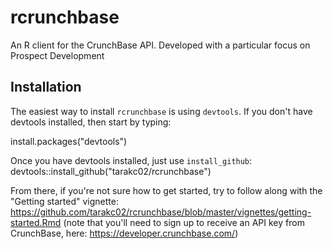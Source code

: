 # rcrunchbase
An R client for the CrunchBase API. Developed with a particular focus on Prospect Development

## Installation
The easiest way to install `rcrunchbase` is using `devtools`. If you don't have devtools installed, then start by typing:

install.packages("devtools")

Once you have devtools installed, just use `install_github`:
devtools::install_github("tarakc02/rcrunchbase")

From there, if you're not sure how to get started, try to follow along with the "Getting started" vignette: https://github.com/tarakc02/rcrunchbase/blob/master/vignettes/getting-started.Rmd (note that you'll need to sign up to receive an API key from CrunchBase, here: https://developer.crunchbase.com/)
